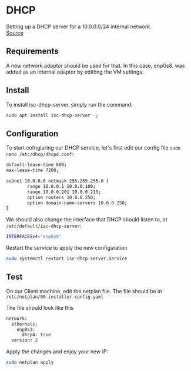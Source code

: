 # DHCP
Setting up a DHCP server for a 10.0.0.0/24 internal network. <br />
[Source](https://ubuntu.com/server/docs/how-to-install-and-configure-isc-dhcp-server)

## Requirements
A new network adaptor should be used for that. In this case, enp0s8.  was added as an internal adaptor by editting the VM settings.

## Install
To install isc-dhcp-server, simply run the command:
```bash
sudo apt install isc-dhcp-server -y
```

## Configuration
To start cofngiuring our DHCP service, let's first edit our config file `sudo nano /etc/dhcp/dhcpd.conf`:
```bash
default-lease-time 600;
max-lease-time 7200;

subnet 10.0.0.0 netmask 255.255.255.0 {
        range 10.0.0.1 10.0.0.100;
        range 10.0.0.201 10.0.0.215;
        option routers 10.0.0.250;
        option domain-name-servers 10.0.0.250;
}
```

We should also change the interface that DHCP should listen to, at `/etc/default/isc-dhcp-server`:
```bash
INTERFACESv4="enp0s8"
```

Restart the service to apply the new configuration
```bash
sudo systemctl restart isc-dhcp-server.service
```

## Test
On our Client machine, edit the netplan file. The file should be in `/etc/netplan/00-installer-config.yaml` <br />

The file should look like this

```bash
network:
  ethernets:
    enp0s3:
      dhcp4: true
  version: 2
```

Apply the changes and enjoy your new IP:
```bash
sudo netplan apply
```